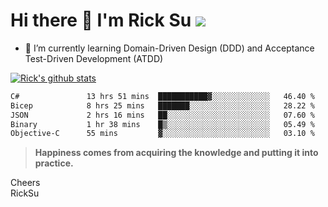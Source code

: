 # Hi there 👋 I'm Rick Su ![](https://komarev.com/ghpvc/?username=ricksu978)
<!--
**ricksu978/ricksu978** is a ✨ _special_ ✨ repository because its `README.md` (this file) appears on your GitHub profile.

Here are some ideas to get you started:

- 🔭 I’m currently working on ...
-->
- 🌱 I’m currently learning Domain-Driven Design (DDD) and Acceptance Test-Driven Development (ATDD)
<!--
- 👯 I’m looking to collaborate on ...
- 🤔 I’m looking for help with ...
- 💬 Ask me about ...
- 📫 How to reach me: ...
- 😄 Pronouns: ...
- ⚡ Fun fact: ...
-->
[![Rick's github stats](https://github-readme-stats.vercel.app/api?username=ricksu978&theme=dark)](https://github.com/ricksu978/ricksu978)

<!--START_SECTION:waka-->

```txt
C#               13 hrs 51 mins  ███████████▓░░░░░░░░░░░░░   46.40 %
Bicep            8 hrs 25 mins   ███████░░░░░░░░░░░░░░░░░░   28.22 %
JSON             2 hrs 16 mins   ██░░░░░░░░░░░░░░░░░░░░░░░   07.60 %
Binary           1 hr 38 mins    █▒░░░░░░░░░░░░░░░░░░░░░░░   05.49 %
Objective-C      55 mins         ▓░░░░░░░░░░░░░░░░░░░░░░░░   03.10 %
```

<!--END_SECTION:waka-->

> **Happiness comes from acquiring the knowledge and putting it into practice.**

Cheers  
RickSu 
